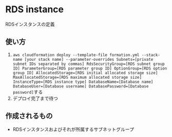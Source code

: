 # RDS instance
RDSインスタンスの定義

## 使い方

1. `aws cloudformation deploy --template-file formation.yml --stack-name [your stack name] --parameter-overrides Subnets=[private subnet IDs separated by commas] RdsSecurityGroup=[RDS subnet group ID] ParameterGroup=[RDS parameter group ID] OptionGroup=[RDS option group ID] AllocatedStorage=[RDS initial allocated storage size] MaxAllocatedStorage=[RDS maximum allocated storage size] InstanceType=[RDS instance type] DatabaseName=[Database name] DatabaseUser=[Database username] DatabasePassword=[Database password]`する
2. デプロイ完了まで待つ

## 作成されるもの

* RDSインスタンスおよびそれが所属するサブネットグループ
